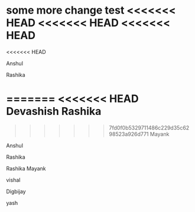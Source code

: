 some more change
test
<<<<<<< HEAD
<<<<<<< HEAD
<<<<<<< HEAD
=======

<<<<<<< HEAD

Anshul

Rashika

=======
<<<<<<< HEAD
Devashish
Rashika
=======
>>>>>>> 7fd0f0b5329711486c229d35c6298523a926d771
Mayank



Anshul



Rashika



Rashika
Mayank

vishal




Digbijay

yash
